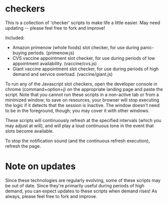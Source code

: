 # checkers
This is a collection of 'checker' scripts to make life a little easier. May need updating -- please feel free to fork and improve!

Included:
- Amazon primenow (whole foods) slot checker, for use during panic-buying periods. (primenow.js)
- CVS vaccine appointment slot checker, for use during periods of low appointment availability. (vaccine/cvs.js) 
- Giant vaccine appointment slot checker, for use during periods of high demand and service overload. (vaccine/giant.js)


To run any of the Javascript slot checkers, open the developer console in chrome (command+option+j) on the appropriate landing page and paste the script.  Note that you cannot run these scripts in a non-active tab or from a minimized window; to save on resources, your browser will stop executing the logic if it detects that the session is inactive. The window doesn't need to be in the foreground, though; you may cover it with other windows. 

These scripts will continuously refresh at the specified intervals (which you may adjust at will), and will play a loud continuous tone in the event that slots become available. 

To stop the notification sound (and the continuous refresh execution), refresh the page. 


# Note on updates 
Since these technologies are regularly evolving, some of these scripts may be out of date. Since they're primarily useful during periods of high demand, you can expect updates to these scripts when demand rises! As always, please feel free to fork and improve.
